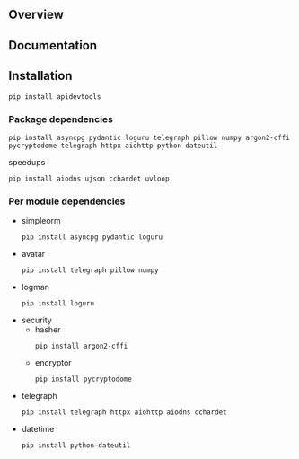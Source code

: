 ## Overview
## Documentation
## Installation
```
pip install apidevtools
```
### Package dependencies
```
pip install asyncpg pydantic loguru telegraph pillow numpy argon2-cffi pycryptodome telegraph httpx aiohttp python-dateutil
```
speedups
```
pip install aiodns ujson cchardet uvloop
```
### Per module dependencies
- simpleorm
    ```
    pip install asyncpg pydantic loguru
    ```
- avatar
    ```
    pip install telegraph pillow numpy
    ```
- logman
    ```
    pip install loguru
    ```
- security
    - hasher
        ```
        pip install argon2-cffi
        ```
    - encryptor
        ```
        pip install pycryptodome
        ```
- telegraph
    ```
    pip install telegraph httpx aiohttp aiodns cchardet
    ```
- datetime
    ```
    pip install python-dateutil
    ```
